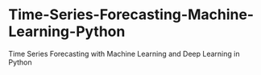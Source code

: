 # Time-Series-Forecasting-Machine-Learning-Python
 Time Series Forecasting with Machine Learning and Deep Learning in Python
